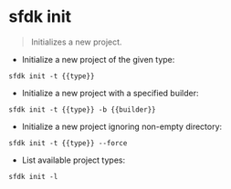 # sfdk init

> Initializes a new project.

- Initialize a new project of the given type:

`sfdk init -t {{type}}`

- Initialize a new project with a specified builder:

`sfdk init -t {{type}} -b {{builder}}`

- Initialize a new project ignoring non-empty directory:

`sfdk init -t {{type}} --force`

- List available project types:

`sfdk init -l`
